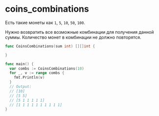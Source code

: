 # coins_combinations

Есть такие монеты как `1`, `5`, `10`, `50`, `100`.

Нужно возвратить все возможные комбинации для получения данной суммы. Количество монет в комбинации не должно повторятся.

```go
func CoinsCombinations(sum int) [][]int {

}
```

```go
func main() {
  var combs := CoinsCombinations(10)
  for _, v := range combs {
    fmt.Println(v)
  }
  // Output:
  // [10]
  // [5 5]
  // [5 1 1 1 1 1]
  // [1 1 1 1 1 1 1 1 1 1]
}
```
